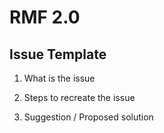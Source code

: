 # RMF 2.0


## Issue Template

1. What is the issue

2. Steps to recreate the issue

3. Suggestion / Proposed solution
